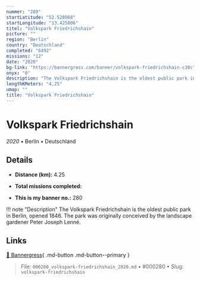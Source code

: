 ```yaml
---
nummer: "280"
startLatitude: "52.528068"
startLongitude: "13.425806"
titel: "Volkspark Friedrichshain"
picture: ""
region: "Berlin"
country: "Deutschland"
completed: "6492"
missions: "12"
date: "2020"
bg-link: "https://bannergress.com/banner/volkspark-friedrichshain-c30c"
onyx: "0"
description: "The Volkspark Friedrichshain is the oldest public park in Berlin, opened 1846. The park was originally conceived by the landscape gardener Peter Joseph Lenné."
lengthKMeters: "4,25"
umap: ""
title: "Volkspark Friedrichshain"
---
```

# Volkspark Friedrichshain

*2020* • Berlin • Deutschland



## Details
- **Distance (km):** 4.25

- **Total missions completed:** 
- **This is my banner no.:** 280


!!! note "Description"
    The Volkspark Friedrichshain is the oldest public park in Berlin, opened 1846. The park was originally conceived by the landscape gardener Peter Joseph Lenné.



## Links
[🔗 Bannergress](https://bannergress.com/banner/volkspark-friedrichshain-c30c){ .md-button .md-button--primary }



> File: `000280_volkspark-friedrichshain_2020.md` • #000280 • Slug: `volkspark-friedrichshain`
